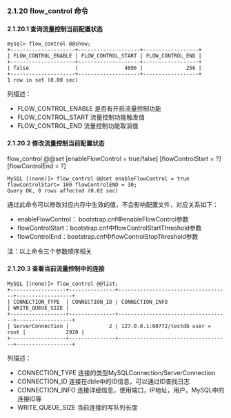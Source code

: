 ### 2.1.20  flow_control 命令

#### 2.1.20.1 查询流量控制当前配置状态
```
mysql> flow_control @@show;
+---------------------+--------------------+------------------+
| FLOW_CONTROL_ENABLE | FLOW_CONTROL_START | FLOW_CONTROL_END |
+---------------------+--------------------+------------------+
| false               |               4096 |              256 |
+---------------------+--------------------+------------------+
1 row in set (0.00 sec)
```
列描述：
+ FLOW_CONTROL_ENABLE 是否有开启流量控制功能
+ FLOW_CONTROL_START 流量控制功能触发值
+ FLOW_CONTROL_END 流量控制功能取消值

#### 2.1.20.2 修改流量控制当前配置状态
flow_control @@set [enableFlowControl = true/false] [flowControlStart = ?] [flowControlEnd = ?] 
```
MySQL [(none)]> flow_control @@set enableFlowControl = true flowControlStart= 100 flowControlEND = 30;
Query OK, 0 rows affected (0.02 sec)
```
通过此命令可以修改对应内存中生效的值，不会影响配置文件，对应关系如下：
+ enableFlowControl： bootstrap.cnf中enableFlowControl参数
+ flowControlStart：bootstrap.cnf中flowControlStartThreshold参数
+ flowControlEnd：bootstrap.cnf中flowControlStopThreshold参数

注：以上命令三个参数顺序相关
#### 2.1.20.3 查看当前流量控制中的连接
```
MySQL [(none)]> flow_control @@list;
+------------------+---------------+------------------------------------+------------------+
| CONNECTION_TYPE  | CONNECTION_ID | CONNECTION_INFO                    | WRITE_QUEUE_SIZE |
+------------------+---------------+------------------------------------+------------------+
| ServerConnection |             2 | 127.0.0.1:60772/testdb user = root |             2920 |
+------------------+---------------+------------------------------------+------------------+

```
列描述：
+ CONNECTION_TYPE 连接的类型MySQLConnection/ServerConnection
+ CONNECTION_ID 连接在dble中的ID信息，可以通过ID查找日志
+ CONNECTION_INFO 连接详细信息，使用端口，IP地址，用户，MySQL中的连接ID等
+ WRITE_QUEUE_SIZE 当前连接的写队列长度